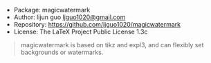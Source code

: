 - Package: magicwatermark
- Author: lijun guo <ljguo1020@gmail.com>
- Repository: https://github.com/ljguo1020/magicwatermark
- License: The LaTeX Project Public License 1.3c

> magicwatermark is based on tikz and expl3, and can flexibly set backgrounds or watermarks.

